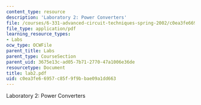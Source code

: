 ```yaml
---
content_type: resource
description: 'Laboratory 2: Power Converters'
file: /courses/6-331-advanced-circuit-techniques-spring-2002/c0ea3fe66957c85f9f9bbae09a1dd663_lab2.pdf
file_type: application/pdf
learning_resource_types:
- Labs
ocw_type: OCWFile
parent_title: Labs
parent_type: CourseSection
parent_uid: 3675e13c-ad05-7b71-2770-47a1006e36de
resourcetype: Document
title: lab2.pdf
uid: c0ea3fe6-6957-c85f-9f9b-bae09a1dd663
---
```

Laboratory 2: Power Converters

